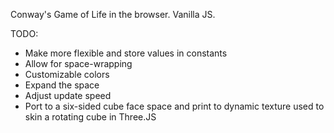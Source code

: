 Conway's Game of Life in the browser. Vanilla JS. 

TODO:
* Make more flexible and store values in constants
* Allow for space-wrapping
* Customizable colors
* Expand the space
* Adjust update speed
* Port to a six-sided cube face space and print to dynamic texture used to skin a rotating cube in Three.JS
